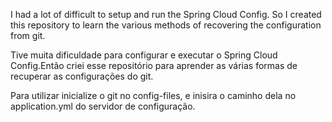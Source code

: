 I had a lot of difficult to setup and run the Spring Cloud Config. So I created this repository to learn the various methods of recovering the configuration from git.

Tive muita dificuldade para configurar e executar o Spring Cloud Config.Então criei esse repositório para aprender as várias formas de recuperar as configurações do git.

Para utilizar inicialize o git no config-files, e inisira o caminho dela no application.yml do servidor de configuração.